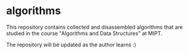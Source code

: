 # algorithms

This repository contains collected and disassembled algorithms that are studied in the course "Algorithms and Data Structures" at MIPT.

The repository will be updated as the author learns :)
